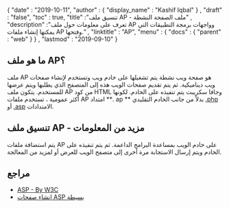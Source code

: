 {
  "date" : "2019-10-11",
  "author" : {
    "display_name" : "Kashif Iqbal"
} ,
  "draft" : "false",
  "toc" : true,
  "title" :"تنسيق ملف AP - ملف الصفحة النشطة" ,
  "description" :"تعرف على معلومات حول ملف AP وواجهات برمجة التطبيقات التي يمكنها إنشاء ملفات AP وفتحها." ,
  "linktitle" : "AP",
  "menu" : {
    "docs" : {
      "parent" : "web"
}
} ,
  "lastmod" : "2019-09-10"
}

## ما هو ملف AP؟

ملف AP هو صفحة ويب نشطة يتم تشغيلها على خادم ويب وتستخدم لإنشاء صفحات ويب ديناميكية. ثم يتم تقديم صفحات الويب هذه إلى المتصفح الذي يطلبها ويتم عرضها للمستخدم. يتكون ملف AP من كود HTML وجافا سكريبت يتم تنفيذه على الخادم. لكونها أكثر عمومية ، تستخدم ملفات AP امتداد **. ap ** بدلاً من جانب الخادم التقليدي [.php](/ar/programming/php/) أو [.asp](/ar/web/asp/) الامتدادات.

## تنسيق ملف AP - مزيد من المعلومات

يتم استضافة ملفات AP على خادم الويب بمساعدة البرامج الداعمة. ثم يتم تنفيذه على الخادم ويتم إرسال الاستجابة مرة أخرى إلى متصفح الويب للعرض أو لمزيد من المعالجة.

## مراجع

* [ASP - By W3C](https://www.w3schools.com/asp/default.asp)
* [إنشاء صفحات ASP بسيطة](https://learn.microsoft.com/en-us/previous-versions/iis/6.0-sdk/ms524741 (الإصدار = مقابل 90))

